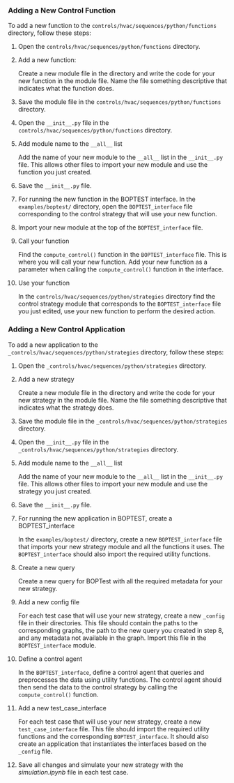 
### Adding a New Control Function 

To add a new function to the `controls/hvac/sequences/python/functions` directory, follow these steps:

1. Open the `controls/hvac/sequences/python/functions` directory.

2. Add a new function: 

   Create a new module file in the directory and write the code for your new function in the module file. Name the file something descriptive that indicates what the function does.

3. Save the module file in the `controls/hvac/sequences/python/functions` directory.

4. Open the `__init__.py` file in the `controls/hvac/sequences/python/functions` directory.

5. Add module name to the `__all__` list

   Add the name of your new module to the `__all__` list in the `__init__.py` file. This allows other files to import your new module and use the function you just created.

6. Save the `__init__.py` file.

7. For running the new function in the BOPTEST interface. In the `examples/boptest/` directory, open the `BOPTEST_interface` file corresponding to the control strategy that will use your new function.

8. Import your new module at the top of the `BOPTEST_interface` file.

9. Call your function

   Find the `compute_control()` function in the `BOPTEST_interface` file. This is where you will call your new function. Add your new function as a parameter when calling the `compute_control()` function in the interface.

10. Use your function

    In the `controls/hvac/sequences/python/strategies` directory find the control strategy module that corresponds to the `BOPTEST_interface` file you just edited, use your new function to perform the desired action.


### Adding a New Control Application  

To add a new application to the `_controls/hvac/sequences/python/strategies` directory, follow these steps:

1. Open the `_controls/hvac/sequences/python/strategies` directory.

2. Add a new strategy

   Create a new module file in the directory and write the code for your new strategy in the module file. Name the file something descriptive that indicates what the strategy does.

3. Save the module file in the `_controls/hvac/sequences/python/strategies` directory.

4. Open the `__init__.py` file in the `_controls/hvac/sequences/python/strategies` directory.

5. Add module name to the `__all__` list

   Add the name of your new module to the `__all__` list in the `__init__.py` file. This allows other files to import your new module and use the strategy you just created.

6. Save the `__init__.py` file.

7. For running the new application in BOPTEST, create a BOPTEST_interface

   In the `examples/boptest/` directory, create a new `BOPTEST_interface` file that imports your new strategy module and all the functions it uses. The `BOPTEST_interface` should also import the required utility functions.

8. Create a new query

   Create a new query for BOPTest with all the required metadata for your new strategy. 

9. Add a new config file

   For each test case that will use your new strategy, create a new `_config` file in their directories. This file should contain the paths to the corresponding graphs, the path to the new query you created in step 8, and any metadata not available in the graph. Import this file in the `BOPTEST_interface` module.

10. Define a control agent

    In the `BOPTEST_interface`, define a control agent that queries and preprocesses the data using utility functions. The control agent should then send the data to the control strategy by calling the `compute_control()` function.

11. Add a new test_case_interface

    For each test case that will use your new strategy, create a new `test_case_interface` file. This file should import the required utility functions and the corresponding `BOPTEST_interface`. It should also create an application that instantiates the interfaces based on the `_config` file.

12. Save all changes and simulate your new strategy with the _simulation.ipynb_ file in each test case.